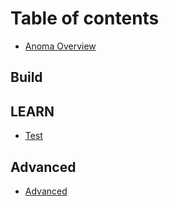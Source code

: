 # Table of contents

* [Anoma Overview](README.md)

## Build

## LEARN

* [Test](advanced/test.juvix.md)

## Advanced

* [Advanced](advanced/advanced.md)
